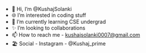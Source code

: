 - 👋 Hi, I’m @KushajSolanki
- 🌐 I’m interested in coding stuff
- 🌱 I’m currently learning CSE undergrad
- ✨ I’m looking to collaborations 
- 📫 How to reach me - kushajsolanki0007@gmail.com
- 🏖️ Social - Instagram - @Kushaj_prime
<!---
KushajSolanki/KushajSolanki is a ✨ special ✨ repository because its `README.md` (this file) appears on your GitHub profile.
You can click the Preview link to take a look at your changes.
--->
